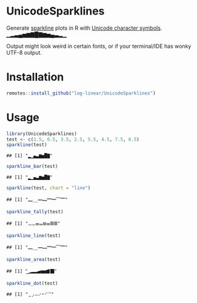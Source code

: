 
# UnicodeSparklines

Generate [sparkline](https://en.wikipedia.org/wiki/Sparkline) plots in R
with [Unicode character symbols](https://en.wikipedia.org/wiki/Unicode).
▁▂▃▄▅▆▇█▇▆▅▄▃▂▁

Output might look weird in certain fonts, or if your terminal/IDE has
wonky UTF-8 output.

# Installation

``` r
remotes::install_github("log-linear/UnicodeSparklines")
```

# Usage

``` r
library(UnicodeSparklines)
test <- c(1.5, 0.5, 3.5, 2.5, 5.5, 4.5, 7.5, 6.5)
sparkline(test)
```

    ## [1] "▂▁▄▃▆▅█▇"

``` r
sparkline_bar(test)
```

    ## [1] "▂▁▄▃▆▅█▇"

``` r
sparkline(test, chart = "line")
```

    ## [1] "🭻__🭹🭺🭷🭸⎺🭶"

``` r
sparkline_tally(test)
```

    ## [1] "𝍠𝍠𝍢𝍡𝍣𝍢𝍤𝍤"

``` r
sparkline_line(test)
```

    ## [1] "🭻__🭹🭺🭷🭸⎺🭶"

``` r
sparkline_area(test)
```

    ## [1] "︭🭈🬭🭆🬹🭂🮋"

``` r
sparkline_dot(test)
```

    ## [1] "⣀⡠⠤⠔⠒⠊⠉"

